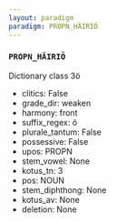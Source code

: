 ```yaml
---
layout: paradigm
paradigm: PROPN_HÄIRIÖ
---
```

### ` PROPN_HÄIRIÖ `

Dictionary class 3ö
* clitics: False
* grade_dir: weaken
* harmony: front
* suffix_regex: ö
* plurale_tantum: False
* possessive: False
* upos: PROPN
* stem_vowel: None
* kotus_tn: 3
* pos: NOUN
* stem_diphthong: None
* kotus_av: None
* deletion: None
